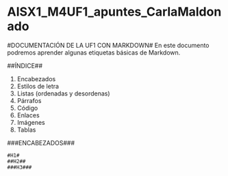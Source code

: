 # AISX1_M4UF1_apuntes_CarlaMaldonado
#DOCUMENTACIÓN DE LA UF1 CON MARKDOWN#
En este documento podremos aprender algunas etiquetas básicas de Markdown.

##ÍNDICE##
1. Encabezados
2. Estilos de letra
3. Listas (ordenadas y desordenas)
4. Párrafos
5. Código
6. Enlaces
7. Imágenes
8. Tablas

###ENCABEZADOS###

````
#H1#
##H2##
###H3###
````

